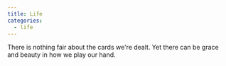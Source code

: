 ```yaml
---
title: Life
categories:
  - life
---
```


There is nothing fair
about the cards we're dealt.
Yet there can be grace and beauty
in how we play our hand.
